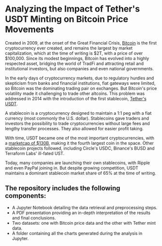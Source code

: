 # Analyzing the Impact of Tether's USDT Minting on Bitcoin Price Movements

Created in 2009, at the onset of the Great Financial Crisis, [Bitcoin](https://bitcoin.org) is the first cryptocurrency ever created, and remains the largest by market capitalization, which at the time of writing is $2T, with a price of over $100,000. Since its modest beginnings, Bitcoin has evolved into a highly respected asset, bridging the world of TradFi and attracting retail and institutional investors, but also companies and even national governments. 

In the early days of cryptocurrency markets, due to regulatory hurdles and skepticism from banks and financial institutions, fiat gateways were limited, so Bitcoin was the dominating trading pair on exchanges. But Bitcoin's price volatility made it challenging to trade other altcoins. This problem was addressed in 2014 with the introduction of the first stablecoin, [Tether's USDT](https://tether.to). 

A stablecoin is a cryptocurrency designed to maintain a 1:1 peg with a fiat currency (most commonly the U.S. dollar). Stablecoins gave traders and investors the possibility to trade cryptocurrencies without large fees and lengthy transfer processes. They also allowed for easier profit taking.

With time, USDT became one of the most important cryptocurrencies, with a [marketcap of $130B](https://coinmarketcap.com/currencies/tether), making it the fourth largest coin in the space. Other stablecoin projects followed, including Circle's USDC, Binance's BUSD and Terraform Labs' ill-fated UST. 

Today, many companies are launching their own stablecoins, with Ripple and even PayPal joining in. But despite growing competition, USDT maintains a dominant stablecoin market share of 65% at the time of writing.

## The repository includes the following components:
- A Jupyter Notebook detailing the data retrieval and preprocessing steps.
- A PDF presentation providing an in-depth interpretation of the results and final conclusions.
- Two datasets: one with Bitcoin price data and the other with Tether mint data.
- A folder containing all the charts generated during the analysis in Jupyter.
